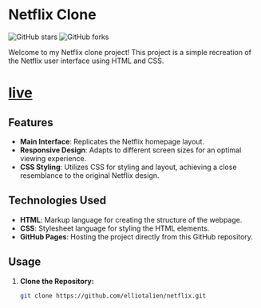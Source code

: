 # Netflix Clone

![GitHub stars](https://img.shields.io/github/stars/elliotalien/netflix?style=social)
![GitHub forks](https://img.shields.io/github/forks/elliotalien/netflix?style=social)

Welcome to my Netflix clone project! This project is a simple recreation of the Netflix user interface using HTML and CSS.

# [live](https://elliotalien.github.io/NetflixClone/)

## Features

- **Main Interface**: Replicates the Netflix homepage layout.
- **Responsive Design**: Adapts to different screen sizes for an optimal viewing experience.
- **CSS Styling**: Utilizes CSS for styling and layout, achieving a close resemblance to the original Netflix design.

## Technologies Used

- **HTML**: Markup language for creating the structure of the webpage.
- **CSS**: Stylesheet language for styling the HTML elements.
- **GitHub Pages**: Hosting the project directly from this GitHub repository.

## Usage

1. **Clone the Repository:**

   ```bash
   git clone https://github.com/elliotalien/netflix.git
